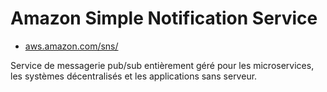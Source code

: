 # Amazon Simple Notification Service

- [aws.amazon.com/sns/](https://aws.amazon.com/fr/sns/)

Service de messagerie pub/sub entièrement géré pour les microservices, les systèmes décentralisés et les applications sans serveur.